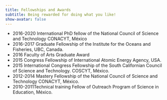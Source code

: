```yaml
---
title: Fellowships and Awards
subtitle: Being rewarded for doing what you like!
show-avatar: false
---
```


 * 2016-2020 International PhD fellow of the National Council of Science and Technology CONACYT, México
 * 2016-2017 Graduate Fellowship of the Institute for the Oceans and Fisheries, UBC, Canada.
 * 2016 Faculty of Arts Graduate Award
 * 2015 Congress Fellowship of International Atomic Energy Agency, USA.
 * 2015 International Congress Fellowship of the South Californian Council of Science and Technology. COSCYT, México. 
 * 2012-2014 Mastery Fellowship of the National Council of Science and Technology CONACYT, México.
 * 2010-2011Technical training Fellow of Outreach Program of Science in Education, México.
